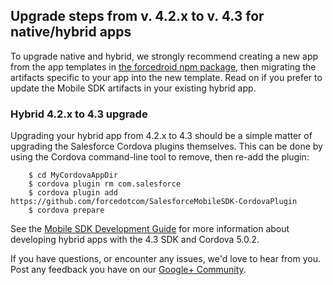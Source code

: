 ## Upgrade steps from v. 4.2.x to v. 4.3 for native/hybrid apps

To upgrade native and hybrid, we strongly recommend creating a new app from the app templates in [the forcedroid npm package](https://npmjs.org/package/forcedroid), then migrating the artifacts specific to your app into the new template. Read on if you prefer to update the Mobile SDK artifacts in your existing hybrid app.

### Hybrid 4.2.x to 4.3 upgrade

Upgrading your hybrid app from 4.2.x to 4.3 should be a simple matter of upgrading the Salesforce Cordova plugins themselves. This can be done by using the Cordova command-line tool to remove, then re-add the plugin:

        $ cd MyCordovaAppDir
        $ cordova plugin rm com.salesforce
        $ cordova plugin add https://github.com/forcedotcom/SalesforceMobileSDK-CordovaPlugin
        $ cordova prepare

See the [Mobile SDK Development Guide](https://github.com/forcedotcom/SalesforceMobileSDK-Shared/blob/master/doc/mobile_sdk.pdf?raw=true) for more information about developing hybrid apps with the 4.3 SDK and Cordova 5.0.2.

If you have questions, or encounter any issues, we'd love to hear from you. Post any feedback you have on our [Google+ Community](https://plus.google.com/communities/114225252149514546445).
